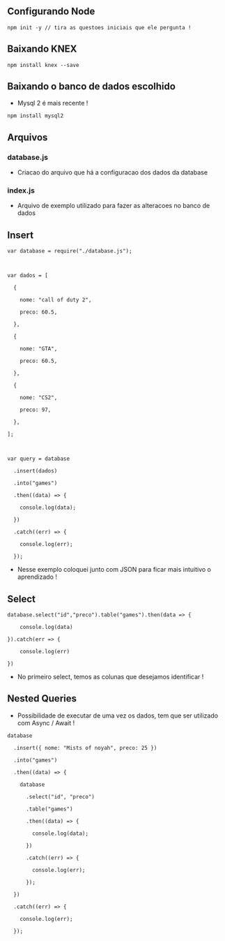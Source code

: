 ## Configurando Node
```
npm init -y // tira as questoes iniciais que ele pergunta !
```
## Baixando KNEX
```
npm install knex --save
```
## Baixando o banco de dados escolhido
- Mysql 2 é mais recente !
```
npm install mysql2
```

## Arquivos
### database.js
- Criacao do arquivo que há a configuracao dos dados da database
### index.js 
- Arquivo de exemplo utilizado para fazer as alteracoes no banco de dados 


## Insert
```
var database = require("./database.js");

  

var dados = [

  {

    nome: "call of duty 2",

    preco: 60.5,

  },

  {

    nome: "GTA",

    preco: 60.5,

  },

  {

    nome: "CS2",

    preco: 97,

  },

];

  

var query = database

  .insert(dados)

  .into("games")

  .then((data) => {

    console.log(data);

  })

  .catch((err) => {

    console.log(err);

  });
```
- Nesse exemplo coloquei junto com JSON para ficar mais intuitivo o aprendizado !

## Select
```
database.select("id","preco").table("games").then(data => {

    console.log(data)

}).catch(err => {

    console.log(err)

})
```
- No primeiro select, temos as colunas que desejamos identificar !
## Nested Queries
- Possibilidade de executar de uma vez os dados, tem que ser utilizado com Async / Await !
```
database

  .insert({ nome: "Mists of noyah", preco: 25 })

  .into("games")

  .then((data) => {

    database

      .select("id", "preco")

      .table("games")

      .then((data) => {

        console.log(data);

      })

      .catch((err) => {

        console.log(err);

      });

  })

  .catch((err) => {

    console.log(err);

  });
```